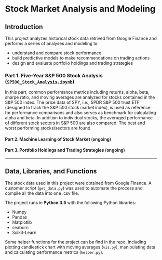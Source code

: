 # Stock Market Analysis and Modeling  

## Introduction 
This project analyzes historical stock data retrived from Google Finance and performs a series of analyses and modeling to   

* understand and compare stock performance 
* build predictive models to make recommendations on trading actions   
* design and evaluate portfolio holdings and trading strategies  

### Part 1. Five-Year S&P 500 Stock Analysis ([`SP500_Stock_Analysis.ipynb`](https://github.com/yanfei-wu/stock/blob/master/SP500_Stock_Analysis.ipynb))  

In this part, common performance metrics including returns, alpha, beta, sharpe ratio, and moving averages are analyzed for stocks contained in the S&P 500 index. The price data of SPY, i.e., SPDR S&P 500 trust ETF (designed to track the S&P 500 stock market index), is used as reference for performance comparisons and also serves as benchmark for calculating alpha and beta. In addition to individual stocks, the averaged performance of different stock sectors in S&P 500 are also compared. The best and worst performing stocks/sectors are found.  

#### Part 2. Machine Learning of Stock Market (ongoing)  

#### Part 3. Portfolio Holdings and Trading Strategies (ongoing)  

*** 


## Data, Libraries, and Functions  

The stock data used in this project were obtained from Google Finance. A customer script (`get_data.py`) was used to automate the process and compile all the data into one .csv file.   

The project runs in **Python 3.5** with the following Python libraries:  

- Numpy 
- Pandas 
- Matplotlib 
- seaborn 
- Scikit-Learn 

Some helper functions for the project can be find in the repo, including plotting candlestick chart with moving averages (`vis.py`), manipulating data and calculating performance metrics (`helper.py`).  


